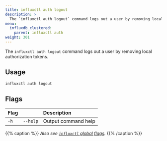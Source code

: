 ```yaml
---
title: influxctl auth logout
description: >
  The `influxctl auth logout` command logs out a user by removing local authorization tokens
menu:
  influxdb_clustered:
    parent: influxctl auth
weight: 301
---
```


The `influxctl auth logout` command logs out a user by removing local authorization tokens.

## Usage

```sh
influxctl auth logout
```

## Flags

| Flag |            | Description                                   |
| :--- | :--------- | :-------------------------------------------- |
| `-h` | `--help`   | Output command help                           |

{{% caption %}}
_Also see [`influxctl` global flags](/influxdb/cloud-dedicated/reference/cli/influxctl/#global-flags)._
{{% /caption %}}
